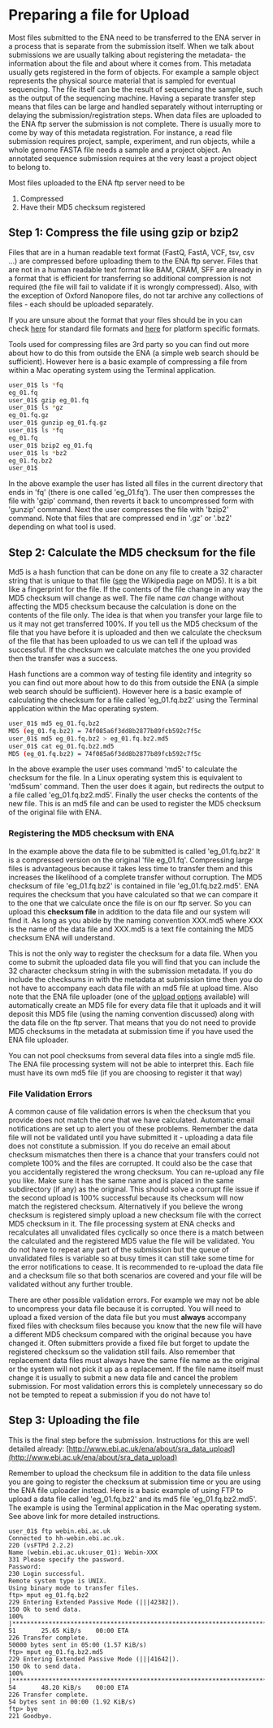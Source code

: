 # Preparing a file for Upload

Most files submitted to the ENA need to be transferred to the ENA server in a process that is separate from the submission itself. When we talk about submissions we are usually talking about registering the metadata- the information about the file and about where it comes from. This metadata usually gets registered in the form of objects. For example a sample object represents the physical source material that is sampled for eventual sequencing. The file itself can be the result of sequencing the sample, such as the output of the sequencing machine. Having a separate transfer step means that files can be large and handled separately without interrupting or delaying the submission/registration steps. When data files are uploaded to the ENA ftp server the submission is not complete. There is usually more to come by way of this metadata registration. For instance, a read file submission requires project, sample, experiment, and run objects, while a whole genome FASTA file needs a sample and a project object. An annotated sequence submission requires at the very least a project object to belong to.

Most files uploaded to the ENA ftp server need to be
1. Compressed
2. Have their MD5 checksum registered

## Step 1: Compress the file using gzip or bzip2

Files that are in a human readable text format (FastQ, FastA, VCF, tsv, csv ...) are compressed before uploading them to the ENA ftp server. Files that are not in a human readable text format like BAM, CRAM, SFF are already in a format that is efficient for transferring so additional compression is not required (the file will fail to validate if it is wrongly compressed). Also, with the exception of Oxford Nanopore files, do not tar archive any collections of files - each should be uploaded separately. 

If you are unsure about the format that your files should be in you can check [here](http://www.ebi.ac.uk/ena/submit/read-file-formats#standard_formats) for standard file formats and [here](http://www.ebi.ac.uk/ena/submit/read-file-formats#platform_specific_formats)  for platform specific formats.

Tools used for compressing files are 3rd party so you can find out more about how to do this from outside the ENA (a simple web search should be sufficient). However here is a basic example of compressing a file from within a Mac operating system using the Terminal application.

```bash
user_01$ ls *fq
eg_01.fq
user_01$ gzip eg_01.fq 
user_01$ ls *gz
eg_01.fq.gz
user_01$ gunzip eg_01.fq.gz 
user_01$ ls *fq
eg_01.fq
user_01$ bzip2 eg_01.fq 
user_01$ ls *bz2
eg_01.fq.bz2
user_01$ 

```

In the above example the user has listed all files in the current directory that ends in 'fq' (there is one called 'eg_01.fq'). The user then compresses the file with 'gzip' command, then reverts it back to uncompressed form with 'gunzip' command. Next the user compresses the file with 'bzip2' command. Note that files that are compressed end in '.gz' or '.bz2' depending on what tool is used.

## Step 2: Calculate the MD5 checksum for the file

Md5 is a hash function that can be done on any file to create a 32 character string that is unique to that file ([see](https://en.wikipedia.org/wiki/MD5) the Wikipedia page on MD5). It is a bit like a fingerprint for the file. If the contents of the file change in any way the MD5 checksum will change as well. The file name *can* change without affecting the MD5 checksum because the calculation is done on the contents of the file only. The idea is that when you transfer your large file to us it may not get transferred 100%. If you tell us the MD5 checksum of the file that you have before it is uploaded and then we calculate the checksum of the file that has been uploaded to us we can tell if the upload was successful. If the checksum we calculate matches the one you provided then the transfer was a success.

Hash functions are a common way of testing file identity and integrity so you can find out more about how to do this from outside the ENA (a simple web search should be sufficient). However here is a basic example of calculating the checksum for a file called 'eg_01.fq.bz2' using the Terminal application within the Mac operating system.

```bash
user_01$ md5 eg_01.fq.bz2 
MD5 (eg_01.fq.bz2) = 74f085a6f3dd8b2877b89fcb592c7f5c
user_01$ md5 eg_01.fq.bz2 > eg_01.fq.bz2.md5
user_01$ cat eg_01.fq.bz2.md5 
MD5 (eg_01.fq.bz2) = 74f085a6f3dd8b2877b89fcb592c7f5c
```

In the above example the user uses command 'md5' to calculate the checksum for the file. In a Linux operating system this is equivalent to 'md5sum' command. Then the user does it again, but redirects the output to a file called 'eg_01.fq.bz2.md5'. Finally the user checks the contents of the new file. This is an md5 file and can be used to register the MD5 checksum of the original file with ENA.

### Registering the MD5 checksum with ENA

In the example above the data file to be submitted is called 'eg_01.fq.bz2'
It is a compressed version on the original 'file eg_01.fq'. Compressing large files is advantageous because it takes less time to transfer them and this increases the likelihood of a complete transfer without corruption.
The MD5 checksum of file 'eg_01.fq.bz2' is contained in file 'eg_01.fq.bz2.md5'. ENA requires the checksum that you have calculated so that we can compare it to the one that we calculate once the file is on our ftp server. So you can upload this **checksum file** in addition to the data file and our system will find it. As long as you abide by the naming convention XXX.md5 where XXX is the name of the data file and XXX.md5 is a text file containing the MD5 checksum ENA will understand. 

This is not the only way to register the checksum for a data file. When you come to submit the uploaded data file you will find that you can include the 32 character checksum string in with the submission metadata. If you do include the checksums in with the metadata at submission time then you do not have to accompany each data file with an md5 file at upload time. Also note that the ENA file uploader (one of the [upload options](http://www.ebi.ac.uk/ena/about/sra_data_upload) available) will automatically create an MD5 file for every data file that it uploads and it will deposit this MD5 file (using the naming convention discussed) along with the data file on the ftp server. That means that you do not need to provide MD5 checksums in the metadata at submission time if you have used the ENA file uploader.

You can not pool checksums from several data files into a single md5 file. The ENA file processing system will not be able to interpret this. Each file must have its own md5 file (if you are choosing to register it that way)

### File Validation Errors

A common cause of file validation errors is when the checksum that you provide does not match the one that we have calculated. Automatic email notifications are set up to alert you of these problems. Remember the data file will not be validated until you have submitted it - uploading a data file does not constitute a submission. If you do receive an email about checksum mismatches then there is a chance that your transfers could not complete 100% and the files are corrupted. It could also be the case that you accidentally registered the wrong checksum. You can re-upload any file you like. Make sure it has the same name and is placed in the same subdirectory (if any) as the original. This should solve a corrupt file issue if the second upload is 100% successful because its checksum will now match the registered checksum. Alternatively if you believe the wrong checksum is registered simply upload a new checksum file with the correct MD5 checksum in it. The file processing system at ENA checks and recalculates all unvalidated files cyclically so once there is a match between the calculated and the registered MD5 value the file will be validated. You do not have to repeat any part of the submission but the queue of unvalidated files is variable so at busy times it can still take some time for the error notifications to cease. It is recommended to re-upload the data file and a checksum file so that both scenarios are covered and your file will be validated without any further trouble. 

There are other possible validation errors. For example we may not be able to uncompress your data file because it is corrupted. You will need to upload a fixed version of the data file but you must **always** accompany fixed files with checksum files because you know that the new file will have a different MD5 checksum compared with the original because you have changed it. Often submitters provide a fixed file but forget to update the registered checksum so the validation still fails. Also remember that replacement data files must always have the same file name as the original or the system will not pick it up as a replacement. If the file name itself must change it is usually to submit a new data file and cancel the problem submission. For most validation errors this is completely unnecessary so do not be tempted to repeat a submission if you do not have to!

## Step 3: Uploading the file

This is the final step before the submission. Instructions for this are well detailed already:
[http://www.ebi.ac.uk/ena/about/sra_data_upload](http://www.ebi.ac.uk/ena/about/sra_data_upload)

Remember to upload the checksum file in addition to the data file unless you are going to register the checksum at submission time or you are using the ENA file uploader instead. Here is a basic example of using FTP to upload a data file called 'eg_01.fq.bz2' and its md5 file 'eg_01.fq.bz2.md5'. The example is using the Terminal application in the Mac operating system. See above link for more detailed instructions.

```
user_01$ ftp webin.ebi.ac.uk
Connected to hh-webin.ebi.ac.uk.
220 (vsFTPd 2.2.2)
Name (webin.ebi.ac.uk:user_01): Webin-XXX
331 Please specify the password.
Password: 
230 Login successful.
Remote system type is UNIX.
Using binary mode to transfer files.
ftp> mput eg_01.fq.bz2
229 Entering Extended Passive Mode (|||42382|).
150 Ok to send data.
100% |********************************************************************************************************************************|    51       25.65 KiB/s    00:00 ETA
226 Transfer complete.
50000 bytes sent in 05:00 (1.57 KiB/s)
ftp> mput eg_01.fq.bz2.md5 
229 Entering Extended Passive Mode (|||41642|).
150 Ok to send data.
100% |********************************************************************************************************************************|    54       48.20 KiB/s    00:00 ETA
226 Transfer complete.
54 bytes sent in 00:00 (1.92 KiB/s)
ftp> bye
221 Goodbye.
```






